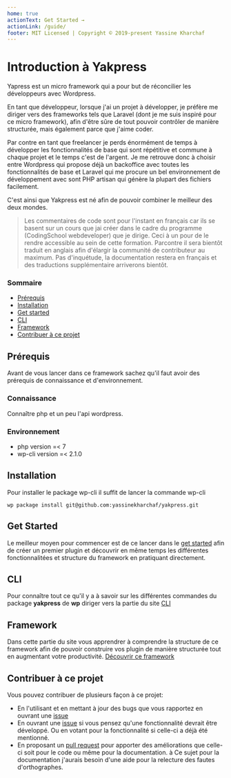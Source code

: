 ```yaml
---
home: true
actionText: Get Started →
actionLink: /guide/
footer: MIT Licensed | Copyright © 2019-present Yassine Kharchaf
---
```


# Introduction à Yakpress

Yapress est un micro framework qui a pour but de réconcilier les développeurs avec Wordpress.

En tant que développeur, lorsque j'ai un projet à développer, je préfère me diriger vers des frameworks tels que Laravel (dont je me suis inspiré pour ce micro framework), afin d'être sûre de tout pouvoir contrôler de manière structurée, mais également parce que j'aime coder.

Par contre en tant que freelancer je perds énormément de temps à développer les fonctionnalités de base qui sont répétitive et commune à chaque projet et le temps c'est de l'argent.
Je me retrouve donc à choisir entre Wordpress qui propose déjà un backoffice avec toutes les fonctionnalités de base et Laravel qui me procure un bel environnement de développement avec sont PHP artisan qui génère la plupart des fichiers facilement.

C'est ainsi que Yakpress est né afin de pouvoir combiner le meilleur des deux mondes.

> Les commentaires de code sont pour l'instant en français car ils se basent sur un cours que jai créer dans le cadre du programme (CodingSchool webdeveloper) que je dirige. Ceci à un pour de le rendre accessible au sein de cette formation. Parcontre il sera bientôt traduit en anglais afin d'élargir la communité de contributeur au maximum.
> Pas d'inquétude, la documentation restera en français et des traductions supplémentaire arriverons bientôt.

### Sommaire

- [Prérequis](#prerequis)
- [Installation](#installation)
- [Get started](#get-started)
- [CLI](#cli)
- [Framework](#framework)
- [Contribuer à ce projet](#contribuer-a-ce-projet)

## Prérequis

Avant de vous lancer dans ce framework sachez qu'il faut avoir des prérequis de connaissance et d'environnement.

### Connaissance

Connaître php et un peu l'api wordpress.

### Environnement

- php version =< 7
- wp-cli version =< 2.1.0

## Installation

Pour installer le package wp-cli il suffit de lancer la commande wp-cli

`wp package install git@github.com:yassinekharchaf/yakpress.git`

## Get Started

Le meilleur moyen pour commencer est de ce lancer dans le [get started](/guide/) afin de créer un premier plugin et découvrir en même temps les différentes fonctionnalitées et structure du framework en pratiquant directement.

## CLI

Pour connaître tout ce qu'il y a à savoir sur les différentes commandes du package **yakpress** de **wp** diriger vers la partie du site [CLI](/cli/)

## Framework

Dans cette partie du site vous apprendrer à comprendre la structure de ce framework afin de pouvoir construire vos plugin de manière structurée tout en augmentant votre productivité. [Découvrir ce framework](/framework/)

## Contribuer à ce projet

Vous pouvez contribuer de plusieurs façon à ce projet:

- En l'utilisant et en mettant à jour des bugs que vous rapportez en ouvrant une [issue](https://github.com/yassinekharchaf/yakpress/issues)
- En ouvrant une [issue](https://github.com/yassinekharchaf/yakpress/issues) si vous pensez qu'une fonctionnalité devrait être développé. Ou en votant pour la fonctionnalité si celle-ci a déjà été mentionné.
- En proposant un [pull request](https://github.com/yassinekharchaf/yakpress/pulls) pour apporter des améliorations que celle-ci soit pour le code ou même pour la documentation. à Ce sujet pour la documentation j'aurais besoin d'une aide pour la relecture des fautes d'orthographes.
